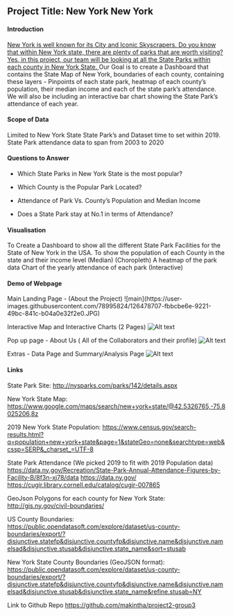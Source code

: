 <h2>Project Title: New York New York</h2>

<h4><b>Introduction</b></h4>
<u>New York is well known for its City and Iconic Skyscrapers. Do you know that within New York state, there are plenty of parks that are worth visiting? Yes, in this project, our team will be looking at all the State Parks within each county in New York State.
</u>
Our Goal is to create a Dashboard that contains the State Map of New York, boundaries of each county,  containing these layers - Pinpoints of each state park, heatmap of each county’s population, their median income and each of the state park’s attendance. We will also be including an interactive bar chart showing the State Park’s attendance of each year. 

<h4><b>Scope of Data</b></h4>
Limited to New York State State Park’s and Dataset time to set within 2019.
State Park attendance data to span from 2003 to 2020

<h4><b>Questions to Answer</b></h4>

- Which State Parks in New York State is the most popular?

- Which County is the Popular Park Located?

- Attendance of Park Vs. County’s Population and Median Income

- Does a State Park stay at No.1 in terms of Attendance?

<h4><b>Visualisation</b></h4>
To Create a Dashboard to show all the different State Park Facilities for the State of New York in the USA.
To show the population of each County in the state and their income level (Median) (Choropleth)
A heatmap of the park data
Chart of the yearly attendance of each park (Interactive)

<h4><b>Demo of Webpage</b></h4>
Main Landing Page - (About the Project)
![main](https://user-images.githubusercontent.com/78995824/126478707-fbbcbe6e-9221-49bc-841c-b04a0e32f2e0.JPG)


Interactive Map and Interactive Charts (2 Pages)
![Alt text](/path/to/img.jpg "Optional title")

Pop up page - About Us ( All of the Collaborators and their profile)
![Alt text](/path/to/img.jpg "Optional title")

Extras - Data Page and Summary/Analysis Page
![Alt text](/path/to/img.jpg "Optional title")

<h4><b>Links</b></h4>

State Park Site:
http://nysparks.com/parks/142/details.aspx

New York State Map:
https://www.google.com/maps/search/new+york+state/@42.5326765,-75.8025206,8z 

2019 New York State Population:
https://www.census.gov/search-results.html?q=population+new+york+state&page=1&stateGeo=none&searchtype=web&cssp=SERP&_charset_=UTF-8

State Park Attendance (We picked 2019 to fit with 2019 Population data)
https://data.ny.gov/Recreation/State-Park-Annual-Attendance-Figures-by-Facility-B/8f3n-xj78/data
https://data.ny.gov/
https://cugir.library.cornell.edu/catalog/cugir-007865

GeoJson Polygons for each county for New York State:
http://gis.ny.gov/civil-boundaries/

US County Boundaries:
https://public.opendatasoft.com/explore/dataset/us-county-boundaries/export/?disjunctive.statefp&disjunctive.countyfp&disjunctive.name&disjunctive.namelsad&disjunctive.stusab&disjunctive.state_name&sort=stusab

New York State County Boundaries (GeoJSON format):
https://public.opendatasoft.com/explore/dataset/us-county-boundaries/export/?disjunctive.statefp&disjunctive.countyfp&disjunctive.name&disjunctive.namelsad&disjunctive.stusab&disjunctive.state_name&refine.stusab=NY

 
Link to Github Repo
https://github.com/makintha/project2-group3
